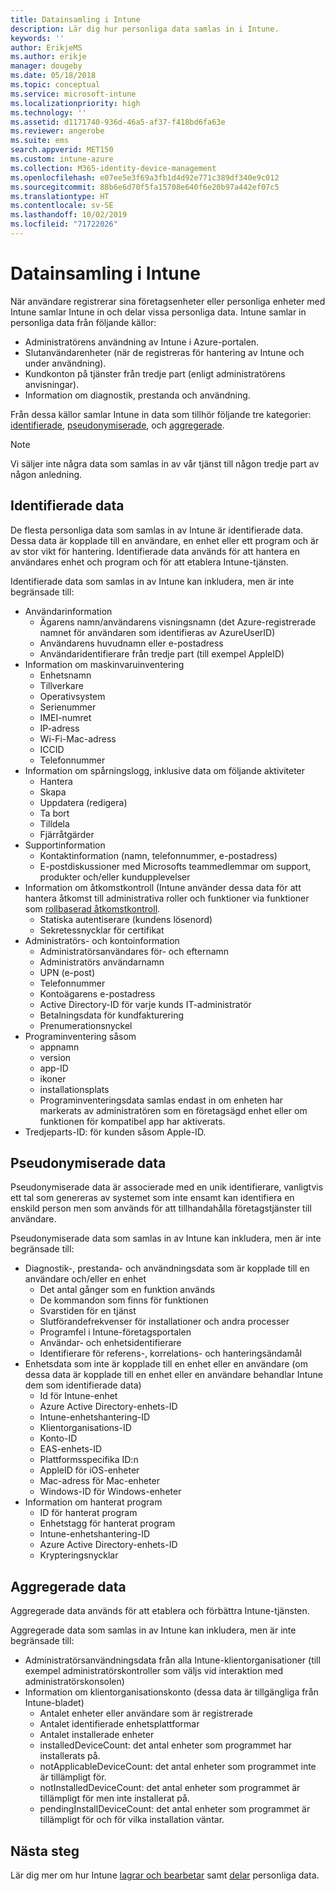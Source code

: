 ```yaml
---
title: Datainsamling i Intune
description: Lär dig hur personliga data samlas in i Intune.
keywords: ''
author: ErikjeMS
ms.author: erikje
manager: dougeby
ms.date: 05/18/2018
ms.topic: conceptual
ms.service: microsoft-intune
ms.localizationpriority: high
ms.technology: ''
ms.assetid: d1171740-936d-46a5-af37-f418bd6fa63e
ms.reviewer: angerobe
ms.suite: ems
search.appverid: MET150
ms.custom: intune-azure
ms.collection: M365-identity-device-management
ms.openlocfilehash: e07ee5e3f69a3fb1d4d92e771c389df340e9c012
ms.sourcegitcommit: 88b6e6d70f5fa15708e640f6e20b97a442ef07c5
ms.translationtype: HT
ms.contentlocale: sv-SE
ms.lasthandoff: 10/02/2019
ms.locfileid: "71722026"
---
```

# <a name="data-collection-in-intune"></a>Datainsamling i Intune

När användare registrerar sina företagsenheter eller personliga enheter med Intune samlar Intune in och delar vissa personliga data. Intune samlar in personliga data från följande källor:

- Administratörens användning av Intune i Azure-portalen.
- Slutanvändarenheter (när de registreras för hantering av Intune och under användning).
- Kundkonton på tjänster från tredje part (enligt administratörens anvisningar).
- Information om diagnostik, prestanda och användning.

Från dessa källor samlar Intune in data som tillhör följande tre kategorier: [identifierade](#identified-data), [pseudonymiserade](#pseudonymized-data), och [aggregerade](#aggregated-data).

> [!NOTE]
> Vi säljer inte några data som samlas in av vår tjänst till någon tredje part av någon anledning.

## <a name="identified-data"></a>Identifierade data

De flesta personliga data som samlas in av Intune är identifierade data. Dessa data är kopplade till en användare, en enhet eller ett program och är av stor vikt för hantering. Identifierade data används för att hantera en användares enhet och program och för att etablera Intune-tjänsten.

Identifierade data som samlas in av Intune kan inkludera, men är inte begränsade till: 

- Användarinformation
  - Ägarens namn/användarens visningsnamn (det Azure-registrerade namnet för användaren som identifieras av AzureUserID)
  - Användarens huvudnamn eller e-postadress
  - Användaridentifierare från tredje part (till exempel AppleID)
- Information om maskinvaruinventering
  - Enhetsnamn
  - Tillverkare
  - Operativsystem
  - Serienummer
  - IMEI-numret
  - IP-adress
  - Wi-Fi-Mac-adress
  - ICCID
  - Telefonnummer
- Information om spårningslogg, inklusive data om följande aktiviteter
  - Hantera
  - Skapa
  - Uppdatera (redigera)
  - Ta bort
  - Tilldela
  - Fjärråtgärder
- Supportinformation
  - Kontaktinformation (namn, telefonnummer, e-postadress)
  - E-postdiskussioner med Microsofts teammedlemmar om support, produkter och/eller kundupplevelser
- Information om åtkomstkontroll (Intune använder dessa data för att hantera åtkomst till administrativa roller och funktioner via funktioner som [rollbaserad åtkomstkontroll](../fundamentals/role-based-access-control.md).
  - Statiska autentiserare (kundens lösenord)
  - Sekretessnycklar för certifikat 
- Administratörs- och kontoinformation
  - Administratörsanvändares för- och efternamn
  - Administratörs användarnamn
  - UPN (e-post)
  - Telefonnummer
  - Kontoägarens e-postadress
  - Active Directory-ID för varje kunds IT-administratör
  - Betalningsdata för kundfakturering
  - Prenumerationsnyckel
- Programinventering såsom
  - appnamn
  - version
  - app-ID
  - ikoner
  - installationsplats
  - Programinventeringsdata samlas endast in om enheten har markerats av administratören som en företagsägd enhet eller om funktionen för kompatibel app har aktiverats.  
- Tredjeparts-ID: för kunden såsom Apple-ID. 

## <a name="pseudonymized-data"></a>Pseudonymiserade data

Pseudonymiserade data är associerade med en unik identifierare, vanligtvis ett tal som genereras av systemet som inte ensamt kan identifiera en enskild person men som används för att tillhandahålla företagstjänster till användare. 

Pseudonymiserade data som samlas in av Intune kan inkludera, men är inte begränsade till: 

- Diagnostik-, prestanda- och användningsdata som är kopplade till en användare och/eller en enhet
  - Det antal gånger som en funktion används
  - De kommandon som finns för funktionen
  - Svarstiden för en tjänst
  - Slutförandefrekvenser för installationer och andra processer
  - Programfel i Intune-företagsportalen
  - Användar- och enhetsidentifierare
  - Identifierare för referens-, korrelations- och hanteringsändamål 
- Enhetsdata som inte är kopplade till en enhet eller en användare (om dessa data är kopplade till en enhet eller en användare behandlar Intune dem som identifierade data)
  - Id för Intune-enhet
  - Azure Active Directory-enhets-ID
  - Intune-enhetshantering-ID
  - Klientorganisations-ID
  - Konto-ID
  - EAS-enhets-ID
  - Plattformsspecifika ID:n
  - AppleID för iOS-enheter
  - Mac-adress för Mac-enheter
  - Windows-ID för Windows-enheter
- Information om hanterat program
  - ID för hanterat program
  - Enhetstagg för hanterat program
  - Intune-enhetshantering-ID
  - Azure Active Directory-enhets-ID
  - Krypteringsnycklar

## <a name="aggregated-data"></a>Aggregerade data

Aggregerade data används för att etablera och förbättra Intune-tjänsten. 

Aggregerade data som samlas in av Intune kan inkludera, men är inte begränsade till: 

- Administratörsanvändningsdata från alla Intune-klientorganisationer (till exempel administratörskontroller som väljs vid interaktion med administratörskonsolen)
- Information om klientorganisationskonto (dessa data är tillgängliga från Intune-bladet)
  - Antalet enheter eller användare som är registrerade
  - Antalet identifierade enhetsplattformar  
  - Antalet installerade enheter
  - installedDeviceCount: det antal enheter som programmet har installerats på.
  - notApplicableDeviceCount: det antal enheter som programmet inte är tillämpligt för.
  - notInstalledDeviceCount: det antal enheter som programmet är tillämpligt för men inte installerat på.
  - pendingInstallDeviceCount: det antal enheter som programmet är tillämpligt för och för vilka installation väntar.

## <a name="next-steps"></a>Nästa steg

Lär dig mer om hur Intune [lagrar och bearbetar](privacy-data-store-process.md) samt [delar](privacy-data-secure-share.md) personliga data. 
